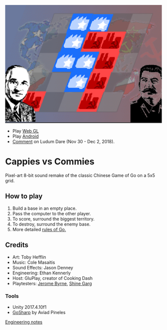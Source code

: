 ![Mock up](LudumDare43/Assets/Sprites/Mock.png)

- Play [Web GL](http://finegamedesign.com/cappiesvscommies/webgl/index.html)
- Play [Android](http://finegamedesign.com/cappiesvscommies/cappiesvscommies.apk)
- [Comment](https://ldjam.com/events/ludum-dare/43/cappies-vs-commies) on Ludum Dare (Nov 30 - Dec 2, 2018).

# Cappies vs Commies

Pixel-art 8-bit sound remake of the classic Chinese Game of Go on a 5x5 grid.

## How to play

1. Build a base in an empty place.
1. Pass the computer to the other player.
1. To score, surround the biggest territory.
1. To destroy, surround the enemy base.
1. More detailed [rules of Go.](https://senseis.xmp.net/?BasicRulesOfGo)

## Credits

- Art: Toby Hefflin
- Music: Cole Masaitis
- Sound Effects: Jason Denney
- Engineering: Ethan Kennerly
- Host: GluPlay, creator of Cooking Dash
- Playtesters:
[Jerome Byrne](playtesters.md#jerome-byrne),
[Shine Garg](playtesters.md#shine-garg)

### Tools

- Unity 2017.4.10f1
- [GoSharp](https://github.com/paviad/GoSharp) by Aviad Pineles

[Engineering notes](engineering.md)
